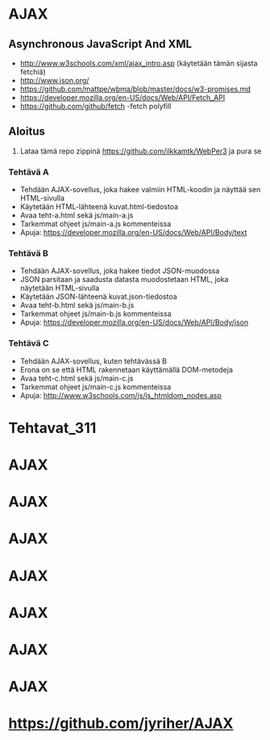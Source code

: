 # AJAX

## Asynchronous JavaScript And XML
  * http://www.w3schools.com/xml/ajax_intro.asp (käytetään tämän sijasta fetchiä)
  * http://www.json.org/
  * https://github.com/mattpe/wbma/blob/master/docs/w3-promises.md
  * https://developer.mozilla.org/en-US/docs/Web/API/Fetch_API
  * https://github.com/github/fetch  -fetch polyfill

## Aloitus
1. Lataa tämä repo zippinä https://github.com/ilkkamtk/WebPer3 ja pura se

### Tehtävä A
  * Tehdään AJAX-sovellus, joka hakee valmiin HTML-koodin ja näyttää sen HTML-sivulla
  * Käytetään HTML-lähteenä kuvat.html-tiedostoa
  * Avaa teht-a.html sekä js/main-a.js
  * Tarkemmat ohjeet js/main-a.js kommenteissa
  * Apuja: https://developer.mozilla.org/en-US/docs/Web/API/Body/text

### Tehtävä B 
  * Tehdään AJAX-sovellus, joka hakee tiedot JSON-muodossa
  * JSON parsitaan ja saadusta datasta muodostetaan HTML, joka näytetään HTML-sivulla
  * Käytetään JSON-lähteenä kuvat.json-tiedostoa
  * Avaa teht-b.html sekä js/main-b.js
  * Tarkemmat ohjeet js/main-b.js kommenteissa
  * Apuja: https://developer.mozilla.org/en-US/docs/Web/API/Body/json

### Tehtävä C 
  * Tehdään AJAX-sovellus, kuten tehtävässä B
  * Erona on se että HTML rakennetaan käyttämällä DOM-metodeja
  * Avaa teht-c.html sekä js/main-c.js
  * Tarkemmat ohjeet js/main-c.js kommenteissa
  * Apuja: http://www.w3schools.com/js/js_htmldom_nodes.asp
# Tehtavat_311
# AJAX
# AJAX
# AJAX
# AJAX
# AJAX
# AJAX
# AJAX
# https://github.com/jyriher/AJAX
